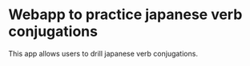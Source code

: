 # Webapp to practice japanese verb conjugations

This app allows users to drill japanese verb conjugations.
